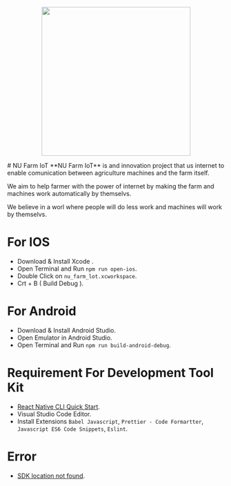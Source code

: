 <p align="center">
  <img width="345" height="345" src="https://firebasestorage.googleapis.com/v0/b/nu-farm-iot.appspot.com/o/Logo.png?alt=media&token=385f5e97-3823-46aa-8ed5-db8cc4ed9a4a">
</p>
# NU Farm IoT
 **NU Farm IoT** is and innovation project that us internet to enable comunication between agriculture machines and the farm itself.  
 
  We aim to help farmer with the power of internet by making the farm and machines work automatically by themselvs.  
  
  We believe in a worl where people will do less work and machines will work by themselvs.
# For IOS
+ Download & Install Xcode .
+ Open Terminal and Run `npm run open-ios`.
+ Double Click on `nu_farm_lot.xcworkspace`.
+ Crt + B ( Build Debug ).
# For Android
+ Download & Install Android Studio.
+ Open Emulator in Android Studio.
+ Open Terminal and Run `npm run build-android-debug`.


# Requirement For Development Tool Kit
+ [React Native CLI Quick Start](https://reactnative.dev/docs/environment-setup).
+ Visual Studio Code Editor.
+ Install Extensions `Babel Javascript`, `Prettier - Code Formartter`, `Javascript ES6 Code Snippets`, `Eslint`.


# Error
+ [SDK location not found](https://stackoverflow.com/questions/27620262/sdk-location-not-found-define-location-with-sdk-dir-in-the-local-properties-fil/35702596).
